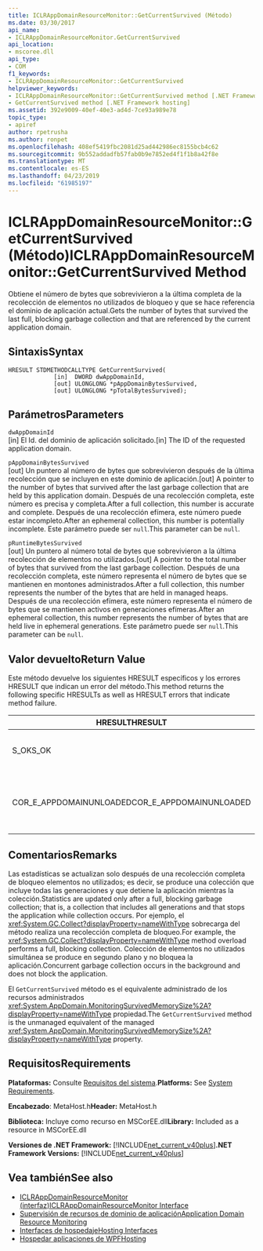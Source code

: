 ```yaml
---
title: ICLRAppDomainResourceMonitor::GetCurrentSurvived (Método)
ms.date: 03/30/2017
api_name:
- ICLRAppDomainResourceMonitor.GetCurrentSurvived
api_location:
- mscoree.dll
api_type:
- COM
f1_keywords:
- ICLRAppDomainResourceMonitor::GetCurrentSurvived
helpviewer_keywords:
- ICLRAppDomainResourceMonitor::GetCurrentSurvived method [.NET Framework hosting]
- GetCurrentSurvived method [.NET Framework hosting]
ms.assetid: 392e9009-40ef-40e3-ad4d-7ce93a989e78
topic_type:
- apiref
author: rpetrusha
ms.author: ronpet
ms.openlocfilehash: 408ef5419fbc2081d25ad442986ec8155bcb4c62
ms.sourcegitcommit: 9b552addadfb57fab0b9e7852ed4f1f1b8a42f8e
ms.translationtype: MT
ms.contentlocale: es-ES
ms.lasthandoff: 04/23/2019
ms.locfileid: "61985197"
---
```

# <a name="iclrappdomainresourcemonitorgetcurrentsurvived-method"></a><span data-ttu-id="96065-102">ICLRAppDomainResourceMonitor::GetCurrentSurvived (Método)</span><span class="sxs-lookup"><span data-stu-id="96065-102">ICLRAppDomainResourceMonitor::GetCurrentSurvived Method</span></span>
<span data-ttu-id="96065-103">Obtiene el número de bytes que sobrevivieron a la última completa de la recolección de elementos no utilizados de bloqueo y que se hace referencia el dominio de aplicación actual.</span><span class="sxs-lookup"><span data-stu-id="96065-103">Gets the number of bytes that survived the last full, blocking garbage collection and that are referenced by the current application domain.</span></span>  
  
## <a name="syntax"></a><span data-ttu-id="96065-104">Sintaxis</span><span class="sxs-lookup"><span data-stu-id="96065-104">Syntax</span></span>  
  
```  
HRESULT STDMETHODCALLTYPE GetCurrentSurvived(  
             [in]  DWORD dwAppDomainId,  
             [out] ULONGLONG *pAppDomainBytesSurvived,  
             [out] ULONGLONG *pTotalBytesSurvived);  
```  
  
## <a name="parameters"></a><span data-ttu-id="96065-105">Parámetros</span><span class="sxs-lookup"><span data-stu-id="96065-105">Parameters</span></span>  
 `dwAppDomainId`  
 <span data-ttu-id="96065-106">[in] El Id. del dominio de aplicación solicitado.</span><span class="sxs-lookup"><span data-stu-id="96065-106">[in] The ID of the requested application domain.</span></span>  
  
 `pAppDomainBytesSurvived`  
 <span data-ttu-id="96065-107">[out] Un puntero al número de bytes que sobrevivieron después de la última recolección que se incluyen en este dominio de aplicación.</span><span class="sxs-lookup"><span data-stu-id="96065-107">[out] A pointer to the number of bytes that survived after the last garbage collection that are held by this application domain.</span></span> <span data-ttu-id="96065-108">Después de una recolección completa, este número es precisa y completa.</span><span class="sxs-lookup"><span data-stu-id="96065-108">After a full collection, this number is accurate and complete.</span></span> <span data-ttu-id="96065-109">Después de una recolección efímera, este número puede estar incompleto.</span><span class="sxs-lookup"><span data-stu-id="96065-109">After an ephemeral collection, this number is potentially incomplete.</span></span> <span data-ttu-id="96065-110">Este parámetro puede ser `null`.</span><span class="sxs-lookup"><span data-stu-id="96065-110">This parameter can be `null`.</span></span>  
  
 `pRuntimeBytesSurvived`  
 <span data-ttu-id="96065-111">[out] Un puntero al número total de bytes que sobrevivieron a la última recolección de elementos no utilizados.</span><span class="sxs-lookup"><span data-stu-id="96065-111">[out] A pointer to the total number of bytes that survived from the last garbage collection.</span></span> <span data-ttu-id="96065-112">Después de una recolección completa, este número representa el número de bytes que se mantienen en montones administrados.</span><span class="sxs-lookup"><span data-stu-id="96065-112">After a full collection, this number represents the number of the bytes that are held in managed heaps.</span></span> <span data-ttu-id="96065-113">Después de una recolección efímera, este número representa el número de bytes que se mantienen activos en generaciones efímeras.</span><span class="sxs-lookup"><span data-stu-id="96065-113">After an ephemeral collection, this number represents the number of bytes that are held live in ephemeral generations.</span></span> <span data-ttu-id="96065-114">Este parámetro puede ser `null`.</span><span class="sxs-lookup"><span data-stu-id="96065-114">This parameter can be `null`.</span></span>  
  
## <a name="return-value"></a><span data-ttu-id="96065-115">Valor devuelto</span><span class="sxs-lookup"><span data-stu-id="96065-115">Return Value</span></span>  
 <span data-ttu-id="96065-116">Este método devuelve los siguientes HRESULT específicos y los errores HRESULT que indican un error del método.</span><span class="sxs-lookup"><span data-stu-id="96065-116">This method returns the following specific HRESULTs as well as HRESULT errors that indicate method failure.</span></span>  
  
|<span data-ttu-id="96065-117">HRESULT</span><span class="sxs-lookup"><span data-stu-id="96065-117">HRESULT</span></span>|<span data-ttu-id="96065-118">Descripción</span><span class="sxs-lookup"><span data-stu-id="96065-118">Description</span></span>|  
|-------------|-----------------|  
|<span data-ttu-id="96065-119">S_OK</span><span class="sxs-lookup"><span data-stu-id="96065-119">S_OK</span></span>|<span data-ttu-id="96065-120">El método se completó correctamente.</span><span class="sxs-lookup"><span data-stu-id="96065-120">The method completed successfully.</span></span>|  
|<span data-ttu-id="96065-121">COR_E_APPDOMAINUNLOADED</span><span class="sxs-lookup"><span data-stu-id="96065-121">COR_E_APPDOMAINUNLOADED</span></span>|<span data-ttu-id="96065-122">El dominio de aplicación se ha descargado o no existe.</span><span class="sxs-lookup"><span data-stu-id="96065-122">The application domain has been unloaded or does not exist.</span></span>|  
  
## <a name="remarks"></a><span data-ttu-id="96065-123">Comentarios</span><span class="sxs-lookup"><span data-stu-id="96065-123">Remarks</span></span>  
 <span data-ttu-id="96065-124">Las estadísticas se actualizan solo después de una recolección completa de bloqueo elementos no utilizados; es decir, se produce una colección que incluye todas las generaciones y que detiene la aplicación mientras la colección.</span><span class="sxs-lookup"><span data-stu-id="96065-124">Statistics are updated only after a full, blocking garbage collection; that is, a collection that includes all generations and that stops the application while collection occurs.</span></span> <span data-ttu-id="96065-125">Por ejemplo, el <xref:System.GC.Collect?displayProperty=nameWithType> sobrecarga del método realiza una recolección completa de bloqueo.</span><span class="sxs-lookup"><span data-stu-id="96065-125">For example, the <xref:System.GC.Collect?displayProperty=nameWithType> method overload performs a full, blocking collection.</span></span> <span data-ttu-id="96065-126">Colección de elementos no utilizados simultánea se produce en segundo plano y no bloquea la aplicación.</span><span class="sxs-lookup"><span data-stu-id="96065-126">Concurrent garbage collection occurs in the background and does not block the application.</span></span>  
  
 <span data-ttu-id="96065-127">El `GetCurrentSurvived` método es el equivalente administrado de los recursos administrados <xref:System.AppDomain.MonitoringSurvivedMemorySize%2A?displayProperty=nameWithType> propiedad.</span><span class="sxs-lookup"><span data-stu-id="96065-127">The `GetCurrentSurvived` method is the unmanaged equivalent of the managed <xref:System.AppDomain.MonitoringSurvivedMemorySize%2A?displayProperty=nameWithType> property.</span></span>  
  
## <a name="requirements"></a><span data-ttu-id="96065-128">Requisitos</span><span class="sxs-lookup"><span data-stu-id="96065-128">Requirements</span></span>  
 <span data-ttu-id="96065-129">**Plataformas:** Consulte [Requisitos del sistema](../../../../docs/framework/get-started/system-requirements.md).</span><span class="sxs-lookup"><span data-stu-id="96065-129">**Platforms:** See [System Requirements](../../../../docs/framework/get-started/system-requirements.md).</span></span>  
  
 <span data-ttu-id="96065-130">**Encabezado**: MetaHost.h</span><span class="sxs-lookup"><span data-stu-id="96065-130">**Header:** MetaHost.h</span></span>  
  
 <span data-ttu-id="96065-131">**Biblioteca:** Incluye como recurso en MSCorEE.dll</span><span class="sxs-lookup"><span data-stu-id="96065-131">**Library:** Included as a resource in MSCorEE.dll</span></span>  
  
 <span data-ttu-id="96065-132">**Versiones de .NET Framework:** [!INCLUDE[net_current_v40plus](../../../../includes/net-current-v40plus-md.md)]</span><span class="sxs-lookup"><span data-stu-id="96065-132">**.NET Framework Versions:** [!INCLUDE[net_current_v40plus](../../../../includes/net-current-v40plus-md.md)]</span></span>  
  
## <a name="see-also"></a><span data-ttu-id="96065-133">Vea también</span><span class="sxs-lookup"><span data-stu-id="96065-133">See also</span></span>

- [<span data-ttu-id="96065-134">ICLRAppDomainResourceMonitor (interfaz)</span><span class="sxs-lookup"><span data-stu-id="96065-134">ICLRAppDomainResourceMonitor Interface</span></span>](../../../../docs/framework/unmanaged-api/hosting/iclrappdomainresourcemonitor-interface.md)
- [<span data-ttu-id="96065-135">Supervisión de recursos de dominio de aplicación</span><span class="sxs-lookup"><span data-stu-id="96065-135">Application Domain Resource Monitoring</span></span>](../../../../docs/standard/garbage-collection/app-domain-resource-monitoring.md)
- [<span data-ttu-id="96065-136">Interfaces de hospedaje</span><span class="sxs-lookup"><span data-stu-id="96065-136">Hosting Interfaces</span></span>](../../../../docs/framework/unmanaged-api/hosting/hosting-interfaces.md)
- [<span data-ttu-id="96065-137">Hospedar aplicaciones de WPF</span><span class="sxs-lookup"><span data-stu-id="96065-137">Hosting</span></span>](../../../../docs/framework/unmanaged-api/hosting/index.md)
